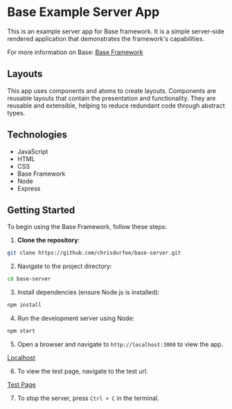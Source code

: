 # Base Example Server App

This is an example server app for Base framework. It is a simple server-side rendered application that demonstrates the framework's capabilities.

For more information on Base: [Base Framework](https://github.com/chrisdurfee/base)

## Layouts

This app uses components and atoms to create layouts. Components are reusable layouts that contain the presentation and functionality. They are reusable and extensible, helping to reduce redundant code through abstract types.

## Technologies

- JavaScript
- HTML
- CSS
- Base Framework
- Node
- Express

## Getting Started

To begin using the Base Framework, follow these steps:

1. **Clone the repository**:
```bash
git clone https://github.com/chrisdurfee/base-server.git
```

2. Navigate to the project directory:
```bash
cd base-server
```
3. Install dependencies (ensure Node.js is installed):
```bash
npm install
```

4. Run the development server using Node:
```bash
npm start
```

5. Open a browser and navigate to `http://localhost:3000` to view the app.

[Localhost](http://localhost:3000)

6. To view the test page, navigate to the test url.

[Test Page](http://localhost:3000/test)

7. To stop the server, press `Ctrl + C` in the terminal.